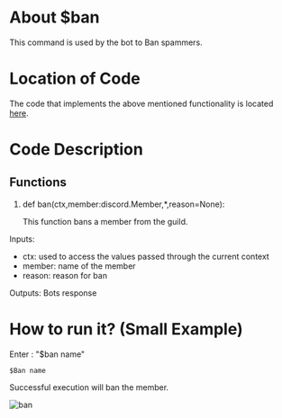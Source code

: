 # About $ban
This command is used by the bot to Ban spammers.

# Location of Code
The code that implements the above mentioned functionality is located [here](../../bot.py).

# Code Description
## Functions

1. def ban(ctx,member:discord.Member,*,reason=None):
   
   This function bans a member from the guild.

Inputs:

- ctx: used to access the values passed through the current context
- member: name of the member
- reason: reason for ban

Outputs: Bots response

   
# How to run it? (Small Example)
Enter : "$ban name"
```
$Ban name
```
Successful execution will ban the member.

![ban](./ban.png)
